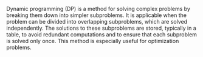 Dynamic programming (DP) is a method for solving complex problems by breaking them down into simpler subproblems. It is applicable when the problem can be divided into overlapping subproblems, which are solved independently. The solutions to these subproblems are stored, typically in a table, to avoid redundant computations and to ensure that each subproblem is solved only once. This method is especially useful for optimization problems.
